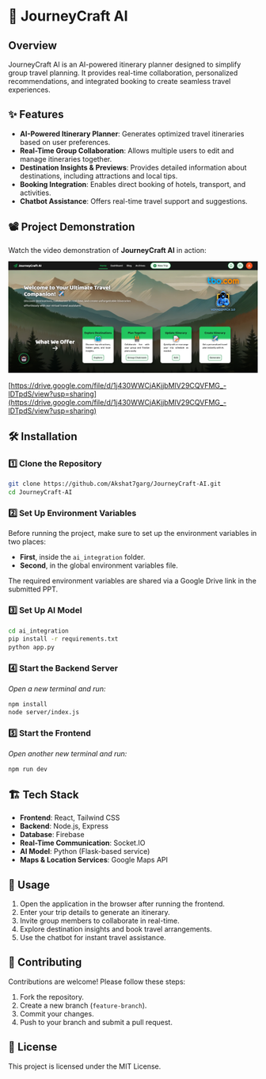 # 🚀 JourneyCraft AI

## Overview
JourneyCraft AI is an AI-powered itinerary planner designed to simplify group travel planning. It provides real-time collaboration, personalized recommendations, and integrated booking to create seamless travel experiences.

## ✨ Features
- **AI-Powered Itinerary Planner**: Generates optimized travel itineraries based on user preferences.
- **Real-Time Group Collaboration**: Allows multiple users to edit and manage itineraries together.
- **Destination Insights & Previews**: Provides detailed information about destinations, including attractions and local tips.
- **Booking Integration**: Enables direct booking of hotels, transport, and activities.
- **Chatbot Assistance**: Offers real-time travel support and suggestions.

## 📽️ Project Demonstration

Watch the video demonstration of **JourneyCraft AI** in action:  

[![Watch the Video](https://github.com/Akshat7garg/JourneyCraft-AI/blob/main/public/Landing_page.png)](https://drive.google.com/file/d/1j430WWCjAKjjbMlV29CQVFMG_-lDTpdS/view?usp=sharing)

[https://drive.google.com/file/d/1j430WWCjAKjjbMlV29CQVFMG_-lDTpdS/view?usp=sharing](https://drive.google.com/file/d/1j430WWCjAKjjbMlV29CQVFMG_-lDTpdS/view?usp=sharing)

## 🛠 Installation

### 1️⃣ Clone the Repository
```sh
git clone https://github.com/Akshat7garg/JourneyCraft-AI.git
cd JourneyCraft-AI
```

### 2️⃣ Set Up Environment Variables
Before running the project, make sure to set up the environment variables in two places:

- **First**, inside the `ai_integration` folder.
- **Second**, in the global environment variables file.

The required environment variables are shared via a Google Drive link in the submitted PPT.

### 3️⃣ Set Up AI Model
```sh
cd ai_integration
pip install -r requirements.txt
python app.py
```

### 4️⃣ Start the Backend Server
_Open a new terminal and run:_
```sh
npm install
node server/index.js
```

### 5️⃣ Start the Frontend
_Open another new terminal and run:_
```sh
npm run dev
```

## 🏗 Tech Stack
- **Frontend**: React, Tailwind CSS
- **Backend**: Node.js, Express
- **Database**: Firebase
- **Real-Time Communication**: Socket.IO
- **AI Model**: Python (Flask-based service)
- **Maps & Location Services**: Google Maps API

## 🚀 Usage
1. Open the application in the browser after running the frontend.
2. Enter your trip details to generate an itinerary.
3. Invite group members to collaborate in real-time.
4. Explore destination insights and book travel arrangements.
5. Use the chatbot for instant travel assistance.

## 🤝 Contributing
Contributions are welcome! Please follow these steps:
1. Fork the repository.
2. Create a new branch (`feature-branch`).
3. Commit your changes.
4. Push to your branch and submit a pull request.

## 📜 License
This project is licensed under the MIT License.

